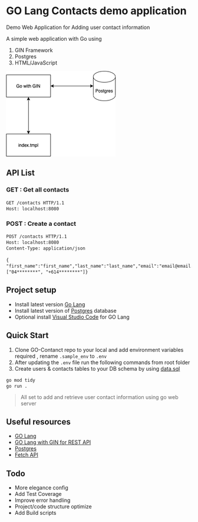 # GO Lang Contacts demo application
Demo Web Application for Adding user contact information

A simple web application with Go using

1. GIN Framework
2. Postgres
3. HTML/JavaScript

![Demo App](demo_app.png)

## API List

### GET : Get all contacts
```
GET /contacts HTTP/1.1
Host: localhost:8080
```
### POST : Create a contact
```
POST /contacts HTTP/1.1
Host: localhost:8080
Content-Type: application/json

{ "first_name":"first_name","last_name":"last_name","email":"email@email.com","phone_numbers":["04********", "+614********"]}
```
## Project setup
* Install latest version  [Go Lang](https://golang.org/dl/)
* Install latest version of [Postgres](https://www.postgresql.org/download/) database 
* Optional install [Visual Studio Code](https://code.visualstudio.com/docs/languages/go) for GO Lang

## Quick Start

1. Clone GO-Contanct repo to your local and add environment variables required , rename `.sample_env` to `.env`  
2. After updating the `.env` file run the following commands from root folder
3. Create users & contacts tables to your DB schema by using [data.sql](data.sql)

```
go mod tidy
go run .
```
> All set to add and retrieve user contact information using go web server

## Useful resources
- [GO Lang](https://golang.org/doc/tutorial/getting-started)
- [GO Lang with GIN for REST API](https://golang.org/doc/tutorial/web-service-gin)
- [Postgres](https://pkg.go.dev/github.com/lib/pq)
- [Fetch API](https://developer.mozilla.org/en-US/docs/Web/API/Fetch_API)

## Todo
* More elegance config
* Add Test Coverage
* Improve error handling
* Project/code structure optimize
* Add Build scripts



